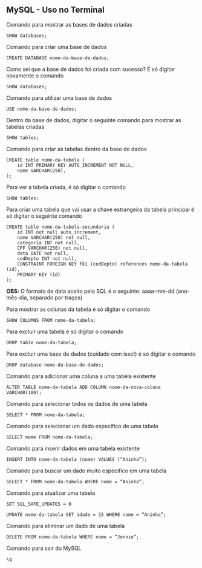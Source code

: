 ## MySQL - Uso no Terminal

Comando para mostrar as bases de dados criadas

```
SHOW databases;
```

Comando para criar uma base de dados

```
CREATE DATABASE nome-da-base-de-dados;
```

Como sei que a base de dados foi criada com sucesso? É só digitar novamente o comando 

```
SHOW databases;
```

Comando para utilizar uma base de dados

```
USE nome-da-base-de-dados;
```

Dentro da base de dados, digitar o seguinte comando para mostrar as tabelas criadas

```
SHOW tables;
```

Comando para criar as tabelas dentro da base de dados

```
CREATE table nome-da-tabela (
	id INT PRIMARY KEY AUTO_INCREMENT NOT NULL,
	nome VARCHAR(250),
);
```

Para ver a tabela criada, é só digitar o comando

```
SHOW tables;
```

Para criar uma tabela que vai usar a chave estrangeira da tabela principal é só digitar o seguinte comando

```
CREATE table nome-da-tabela-secundaria (
	id INT not null auto_increment,
	nome VARCHAR(250) not null,
	categoria INT not null,
	CPF VARCHAR(250) not null,
	data DATE not null,
	codDepto INT not null,
	CONSTRAINT FOREIGN KEY fk1 (codDepto) references nome-da-tabela (id),
	PRIMARY KEY (id)
);
```

**OBS:** O formato de data aceito pelo SQL é o seguinte: aaaa-mm-dd (ano-mês-dia, separado por traços)

Para mostrar as colunas da tabela é só digitar o comando

```
SHOW COLUMNS FROM nome-da-tabela;
```

Para excluir uma tabela é só digitar o comando

```
DROP table nome-da-tabela;
```

Para excluir uma base de dados (cuidado com isso!) é só digitar o comando

```
DROP database nome-da-base-de-dados;
```

Comando para adicionar uma coluna a uma tabela existente

```
ALTER TABLE nome-da-tabela ADD COLUMN nome-da-nova-coluna VARCHAR(100);
```

Comando para selecionar todos os dados de uma tabela

```
SELECT * FROM nome-da-tabela;
```

Comando para selecionar um dado específico de uma tabela

```
SELECT nome FROM nome-da-tabela;
```

Comando para inserir dados em uma tabela existente

```
INSERT INTO nome-da-tabela (nome) VALUES (“Aninha”);
```

Comando para buscar um dado muito específico em uma tabela

```
SELECT * FROM nome-da-tabela WHERE nome = “Aninha”;
```

Comando para atualizar uma tabela

```
SET SQL_SAFE_UPDATES = 0

UPDATE nome-da-tabela SET idade = 15 WHERE nome = “Aninha”;
```

Comando para eliminar um dado de uma tabela

```
DELETE FROM nome-da-tabela WHERE nome = “Jennie”;
```

Comando para sair do MySQL

```
\q
```